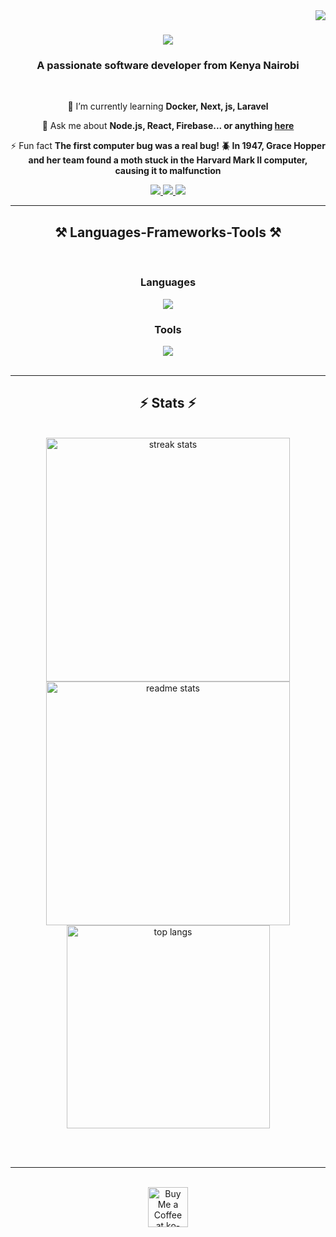 <img align="right" src="https://visitor-badge.laobi.icu/badge?page_id=ryanmmbale.ryanmmbale" />

<h1 align="center">
    <img src="https://readme-typing-svg.herokuapp.com/?font=Righteous&size=35&center=true&vCenter=true&width=500&height=70&duration=4000&lines=Wanna+get+some+sick+Code!;" />
</h1>

<h3 align="center">A passionate software developer from Kenya Nairobi</h3>

<br/>

<div align="center">
 
 
 🌱 I’m currently learning **Docker, Next, js, Laravel**

💬 Ask me about **Node.js, React, Firebase... or anything [here](https://github.com/ryanmmbale/ryanmmbale/issues)**

⚡ Fun fact **The first computer bug was a real bug! 🪲 In 1947, Grace Hopper and her team found a moth stuck in the Harvard Mark II computer, causing it to malfunction**

 </div>
 
<div align="center"> 
  <a href="mailto:mmbaleryan@gmail.com">
    <img src="https://img.shields.io/badge/Gmail-333333?style=for-the-badge&logo=gmail&logoColor=red" />
  </a>
  <a href="https://www.linkedin.com/in/ryan-mmbale-392220216/" target="_blank">
    <img src="https://img.shields.io/badge/LinkedIn-0077B5?style=for-the-badge&logo=linkedin&logoColor=white" target="_blank" />
  </a>
  <a href="https://devryan-cdb10.web.app/" target="_blank">
     <img src="https://img.shields.io/badge/Portfolio-FF5722?style=for-the-badge&logo=todoist&logoColor=white" target="_blank" /> 
  </a>
</div>

 <hr/>
 
<h2 align="center">⚒️ Languages-Frameworks-Tools ⚒️</h2>
<br/>
<div align="center">
    <h3>Languages</h3>
    <img src="https://skillicons.dev/icons?i=javascript,html,css,c,mysql,typescript,pascal" />
    <h3>Tools</h3>
    <img src="https://skillicons.dev/icons?i=nodejs,react,express,firebase,mongodb,nextjs,flask,figma,tailwind,r" /><br>
</div>

<br/>
<hr/>


<h2 align="center">⚡ Stats ⚡</h2>
<br>
<div align=center>
  <img width=390 src="https://github-readme-streak-stats-salesp07.vercel.app/?user=ryanmmbale&count_private=true&theme=react&border_radius=10" alt="streak stats"/>
  <img width=390 src="https://github-readme-stats-salesp07.vercel.app/api?username=ryanmmbale&count_private=true&show_icons=true&theme=react&rank_icon=github&border_radius=10" alt="readme stats" />
  <br/>
  <img width=325 align="center" src="https://github-readme-stats-ryanmmbale.vercel.app/api/top-langs/?username=salesp07&hide=HTML&langs_count=8&layout=compact&theme=react&border_radius=10&size_weight=0.5&count_weight=0.5&exclude_repo=github-readme-stats" alt="top langs" />
</div>

<br/><br/>

<hr/>

<br/>

<div align="center">
<a href='buymeacoffee.com/mmbaleryan1' target='_blank'><img height='64' style='border:0px;height:64px;' src='https://storage.ko-fi.com/cdn/kofi1.png?v=3' border='0' alt='Buy Me a Coffee at ko-fi.com' /></a>
</div>

<br/>
